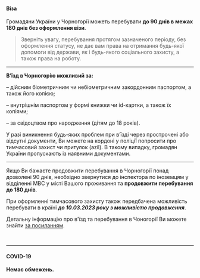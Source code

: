 #### Віза

Громадяни України у Чорногорії можеть перебувати **до 90 днів в межах 180 днів без оформлення візи**.
>Зверніть увагу, перебування протягом зазначеного періоду, без оформлення статусу, не дає вам права на отримання будь-якої допомоги від держави, як і будь-якого соціального захисту, а також права на роботу.

***
**В’їзд в Чорногорію можливий за:**

– дійсним біометричним чи небіометричним закордонним паспортом, а також його копією;

– внутрішнім паспортом у формі книжки чи id-картки, а також їх копіями;

– за свідоцтвом про народження (дітям до 18 років).

<section type="tip">


У разі виникнення будь-яких проблем при в’їзді через прострочені або відсутні документи, Ви можете на кордоні у поліції попросити про тимчасовий захист чи притулок (azil). В такому випадку, громадян України пропускають із наявними документами.

</section>

***

Якщо Ви бажаєте продовжити перебування в Чорногорії понад дозволені 90 днів, необхідно звернутися до інспектора по іноземцям у відділенні МВС у місті Вашого проживання та **продовжити перебування до 180 днів**.

При оформленні тимчасового захисту також передбачена можливість перебувати в країні ***до 10.03.2023 року з можливістю продовження***.

Детальну інформацію про в'їзд та перебування в Чоногорії Ви можете знайти [за посиланням](https://docs.google.com/document/d/1Ts3cSZaQonwVCN8Pn1mWiwtTqo0zHkun/edit?fbclid=IwAR2WTLNhJlBcJUgK49DB3wrKlBJKiVNkSwKwsHPL5FF0mq71mkN8ARes_Nk).

</br>

***

#### COVID-19

**Немає обмежень.**